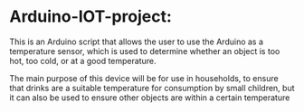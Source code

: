 # Arduino-IOT-project:

This is an Arduino script that allows the user to use the Arduino as a temperature sensor,
which is used to determine whether an object is too hot, too cold, or at a good temperature.

The main purpose of this device will be for use in households, to ensure that drinks are a suitable temperature
for consumption by small children, but it can also be used to ensure other objects are within a certain temperature

